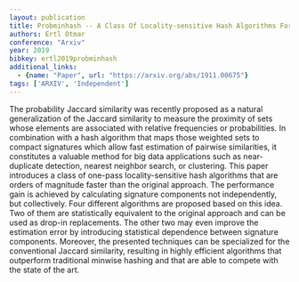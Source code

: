 ```yaml
---
layout: publication
title: Probminhash -- A Class Of Locality-sensitive Hash Algorithms For The (probability) Jaccard Similarity
authors: Ertl Otmar
conference: "Arxiv"
year: 2019
bibkey: ertl2019probminhash
additional_links:
  - {name: "Paper", url: "https://arxiv.org/abs/1911.00675"}
tags: ['ARXIV', 'Independent']
---
```

<p>The probability Jaccard similarity was recently proposed as a natural
generalization of the Jaccard similarity to measure the proximity of
sets whose elements are associated with relative frequencies or
probabilities. In combination with a hash algorithm that maps those
weighted sets to compact signatures which allow fast estimation of
pairwise similarities, it constitutes a valuable method for big data
applications such as near-duplicate detection, nearest neighbor search,
or clustering. This paper introduces a class of one-pass
locality-sensitive hash algorithms that are orders of magnitude faster
than the original approach. The performance gain is achieved by
calculating signature components not independently, but collectively.
Four different algorithms are proposed based on this idea. Two of them
are statistically equivalent to the original approach and can be used as
drop-in replacements. The other two may even improve the estimation
error by introducing statistical dependence between signature
components. Moreover, the presented techniques can be specialized for
the conventional Jaccard similarity, resulting in highly efficient
algorithms that outperform traditional minwise hashing and that are able
to compete with the state of the art.</p>
